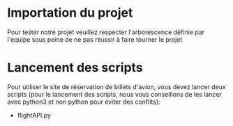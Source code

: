<h1>Importation du projet</h1>
<p>Pour tester notre projet veuillez respecter l'arborescence définie par l'équipe sous peine de ne pas réussir à faire tourner le projet</p>
<h1>Lancement des scripts</h1>
<p>Pour utiliser le site de réservation de billets d'avion, vous devez lancer deux scripts (pour le lancement des scripts, nous vous conseillons de les lancer avec python3 et non python pour éviter des conflits):</p>
<ul>
  <li>flightAPI.py</li>
</ul>
